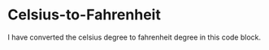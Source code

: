 # Celsius-to-Fahrenheit
I have converted the celsius degree to fahrenheit degree in this code block.
